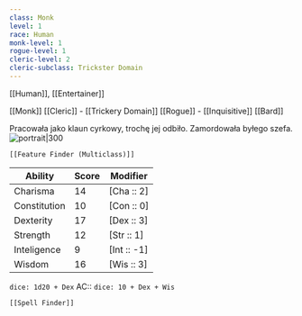 ```yaml
---
class: Monk
level: 1
race: Human
monk-level: 1
rogue-level: 1
cleric-level: 2
cleric-subclass: Trickster Domain
---
```

[[Human]], [[Entertainer]]

[[Monk]] 
[[Cleric]] - [[Trickery Domain]]
[[Rogue]] - [[Inquisitive]]
[[Bard]]

Pracowała jako klaun cyrkowy, trochę jej odbiło. Zamordowała byłego szefa.
![portrait|300](gXMs4yi0.jpg)


```meta-bind-embed
[[Feature Finder (Multiclass)]]
```


| Ability      | Score | Modifier    |
| ------------ | ----- | ----------- |
| Charisma     | 14    | [Cha :: 2]  |
| Constitution | 10    | [Con :: 0]  |
| Dexterity    | 17    | [Dex :: 3]  |
| Strength     | 12    | [Str :: 1]  |
| Inteligence  | 9     | [Int :: -1] |
| Wisdom       | 16    | [Wis :: 3]  |

`dice: 1d20 + Dex`
AC:: `dice: 10 + Dex + Wis`


```meta-bind-embed
[[Spell Finder]]
```
